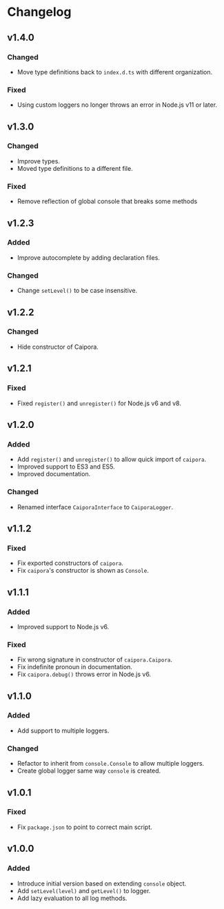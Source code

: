 # Changelog

## v1.4.0
### Changed
- Move type definitions back to `index.d.ts` with different organization.
### Fixed
- Using custom loggers no longer throws an error in Node.js v11 or later.

## v1.3.0
### Changed
- Improve types.
- Moved type definitions to a different file.
### Fixed
- Remove reflection of global console that breaks some methods

## v1.2.3
### Added
- Improve autocomplete by adding declaration files.
### Changed
- Change `setLevel()` to be case insensitive.

## v1.2.2
### Changed
- Hide constructor of Caipora.

## v1.2.1
### Fixed
- Fixed `register()` and `unregister()` for Node.js v6 and v8.

## v1.2.0
### Added
- Add `register()` and `unregister()` to allow quick import of `caipora`.
- Improved support to ES3 and ES5.
- Improved documentation.
### Changed
- Renamed interface `CaiporaInterface` to `CaiporaLogger`.

## v1.1.2
### Fixed
- Fix exported constructors of `caipora`.
- Fix `caipora`'s constructor is shown as `Console`.

## v1.1.1
### Added
- Improved support to Node.js v6.
### Fixed
- Fix wrong signature in constructor of `caipora.Caipora`.
- Fix indefinite pronoun in documentation.
- Fix `caipora.debug()` throws error in Node.js v6.

## v1.1.0
### Added
- Add support to multiple loggers.
### Changed
- Refactor to inherit from `console.Console` to allow multiple loggers.
- Create global logger same way `console` is created.

## v1.0.1
### Fixed
- Fix `package.json` to point to correct main script.

## v1.0.0
### Added
- Introduce initial version based on extending `console` object.
- Add `setLevel(level)` and `getLevel()` to logger.
- Add lazy evaluation to all log methods.